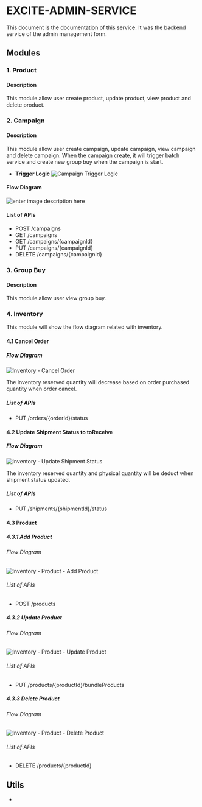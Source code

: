 # EXCITE-ADMIN-SERVICE
This document is the documentation of this service. It was the backend service of the admin management form. 

## Modules
### 1. Product
#### Description
This module allow user create product, update product, view product and delete product. 

### 2. Campaign
#### Description
This module allow user create campaign, update campaign, view campaign and delete campaign. When the campaign create, it will trigger batch service and create new group buy when the campaign is start.

- **Trigger Logic**
![Campaign Trigger Logic](./images/8excite-%20%E2%9C%94%EF%B8%8F%20Group%20buy%20deadline%20scheduler.drawio.png)

#### Flow Diagram
![enter image description here](./images/8excite-%E2%AC%9C%20SH%20-%20Group%20buy%20campaign.drawio.png)

#### List of APIs
- POST /campaigns
- GET /campaigns
- GET /campaigns/{campaignId} 
- PUT /campaigns/{campaignId}
- DELETE /campaigns/{campaignId}

### 3. Group Buy
#### Description
This module allow user view group buy. 

### 4. Inventory
This module will show the flow diagram related with inventory.

#### 4.1 Cancel Order
##### Flow Diagram
![Inventory - Cancel Order](./images/8excite-excite-admin-service%20-%20Inventory%20-%20Cancel%20Order.drawio.png)

The inventory reserved quantity will decrease based on order purchased quantity when order cancel.

##### List of APIs
- PUT /orders/{orderId}/status

#### 4.2 Update Shipment Status to toReceive
##### Flow Diagram
![Inventory - Update Shipment Status](./images/8excite-excite-admin-service%20-%20Inventory%20-%20Update%20Shipment%20Status%20to%20toReceive.drawio.png)

The inventory reserved quantity and physical quantity will be deduct when shipment status updated.

##### List of APIs
- PUT /shipments/{shipmentId}/status

#### 4.3 Product
##### 4.3.1 Add Product
###### Flow Diagram
![Inventory - Product - Add Product](./images/8excite-excite-admin-service%20-%20Inventory%20-%20Add%20Product.drawio.png)

###### List of APIs
- POST /products

##### 4.3.2 Update Product
###### Flow Diagram
![Inventory - Product - Update Product](./images/8excite-excite-admin-service%20-%20Inventory%20-%20Update%20Bundle%20Item%20Product.drawio.png)

###### List of APIs
- PUT /products/{productId}/bundleProducts

##### 4.3.3 Delete Product
###### Flow Diagram
![Inventory - Product - Delete Product](./images/8excite-excite-admin-service%20-%20Inventory%20-%20Delete%20Product.drawio.png)


###### List of APIs
- DELETE /products/{productId}

## Utils
-
